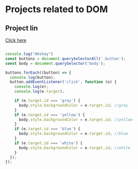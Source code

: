 # Projects related to DOM

## Project lin
[Click here](https://stackblitz.com/edit/dom-project-chaiaurcode?file=index.html)

```javascript

console.log("AKshay")
const buttons = document.querySelectorAll('.button');
const body = document.querySelector('body');

buttons.forEach((button) => {
  console.log(button);
  button.addEventListener('click', function (e) {
    console.log(e);
    console.log(e.target);

    if (e.target.id === 'grey') {
      body.style.backgroundColor = e.target.id; //grey
    }
    if (e.target.id === 'yellow') {
      body.style.backgroundColor = e.target.id; //yellow
    }
    if (e.target.id === 'blue') {
      body.style.backgroundColor = e.target.id; //blue
    }
    if (e.target.id === 'white') {
      body.style.backgroundColor = e.target.id; //white
    }
  });
});

```
